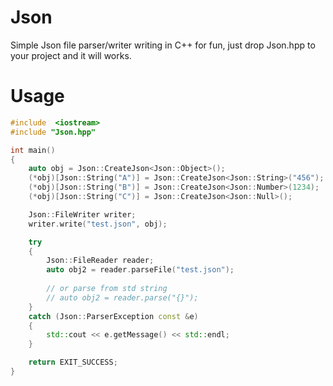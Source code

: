 # Json
Simple Json file parser/writer writing in C++ for fun, just drop Json.hpp to your project and it will works.

# Usage
```C++
#include  <iostream>
#include "Json.hpp"

int main()
{
	auto obj = Json::CreateJson<Json::Object>();
	(*obj)[Json::String("A")] = Json::CreateJson<Json::String>("456");
	(*obj)[Json::String("B")] = Json::CreateJson<Json::Number>(1234);
	(*obj)[Json::String("C")] = Json::CreateJson<Json::Null>();

	Json::FileWriter writer;
	writer.write("test.json", obj);

	try
	{
		Json::FileReader reader;
		auto obj2 = reader.parseFile("test.json");
		
		// or parse from std string
		// auto obj2 = reader.parse("{}");
	}
	catch (Json::ParserException const &e)
	{
		std::cout << e.getMessage() << std::endl;
	}

	return EXIT_SUCCESS;
}
```
